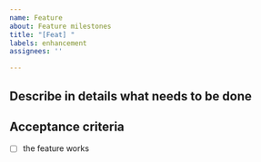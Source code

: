 ```yaml
---
name: Feature
about: Feature milestones
title: "[Feat] "
labels: enhancement
assignees: ''

---
```


## Describe in details what needs to be done
<!-- Explain the problem that needs solving, the general process that should be followed to complete the feature, etc. -->

## Acceptance criteria
<!-- A *detailed* list of acceptance criteria. -->
<!-- These should be able to be translated into tests when applicable. -->

- [ ] the feature works
